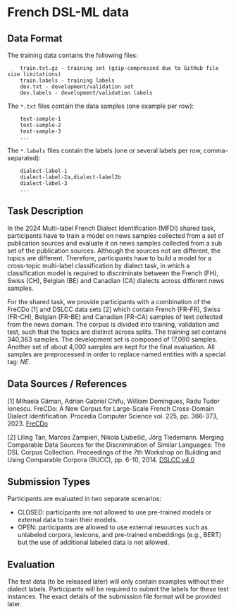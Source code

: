 # French DSL-ML data

## Data Format

The training data contains the following files:
```
	train.txt.gz - training set (gzip-compressed due to GitHub file size limitations)
	train.labels - training labels
	dev.txt - development/validation set
	dev.labels - development/validation labels
```

The `*.txt` files contain the data samples (one example per row):
```
	text-sample-1
	text-sample-2
	text-sample-3
	...
```

The `*.labels` files contain the labels (one or several labels per row, comma-separated):
```
	dialect-label-1
	dialect-label-2a,dialect-label2b
	dialect-label-3
	...
```

## Task Description

In the 2024 Multi-label French Dialect Identification (MFDI) shared task, participants have to train a model on news samples collected from a set of publication sources and evaluate it on news samples collected from a sub set of the publication sources. Although the sources not are different, the topics are different. Therefore, participants have to build a model for a cross-topic multi-label classification by dialect task, in which a classification model is required to discriminate between the French (FH), Swiss (CH), Belgian (BE) and Canadian (CA) dialects across different news samples. 

For the shared task, we provide participants with a combination of the FreCDo [1] and DSLCC data sets [2] which contain French (FR-FR), Swiss (FR-CH), Belgian (FR-BE) and Canadian (FR-CA) samples of text collected from the news domain. The corpus is divided into training, validation and test, such that the topics are distinct across splits. The training set contains 340,363 samples. The development set is composed of 17,090 samples. Another set of about 4,000 samples are kept for the final evaluation. All samples are preprocessed in order to replace named entities with a special tag: $NE$.

## Data Sources / References

[1] Mihaela Găman, Adrian Gabriel Chifu, William Domingues, Radu Tudor Ionescu. FreCDo: A New Corpus for Large-Scale French Cross-Domain Dialect Identification. Procedia Computer Science vol. 225, pp. 366-373, 2023. [FreCDo](https://github.com/MihaelaGaman/FreCDo)

[2] Liling Tan, Marcos Zampieri, Nikola Ljubešić, Jörg Tiedemann. Merging Comparable Data Sources for the Discrimination of Similar Languages: The DSL Corpus Collection. Proceedings of the 7th Workshop on Building and Using Comparable Corpora (BUCC), pp. 6-10, 2014. [DSLCC v4.0](http://ttg.uni-saarland.de/resources/DSLCC/)

## Submission Types

Participants are evaluated in two separate scenarios:
- CLOSED: participants are not allowed to use pre-trained models or external data to train their models.
- OPEN: participants are allowed to use external resources such as unlabeled corpora, lexicons, and pre-trained embeddings (e.g., BERT) but the use of additional labeled data is not allowed.

## Evaluation

The test data (to be released later) will only contain examples without their dialect labels. Participants will be required to submit the labels for these test instances. The exact details of the submission file format will be provided later.
